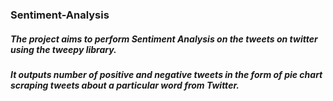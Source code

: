 ### Sentiment-Analysis

##### The project aims to perform Sentiment Analysis on the tweets on twitter using the tweepy library.

##### It outputs number of positive and negative tweets in the form of pie chart scraping tweets about a particular word from Twitter.

